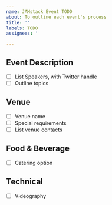 ```yaml
---
name: JAMstack Event TODO
about: To outline each event's process
title: ''
labels: TODO
assignees: ''

---
```


## Event Description
- [ ] List Speakers, with Twitter handle
- [ ] Outline topics

## Venue
- [ ] Venue name
- [ ] Special requirements
- [ ] List venue contacts

## Food & Beverage 
- [ ] Catering option

## Technical
- [ ] Videography
